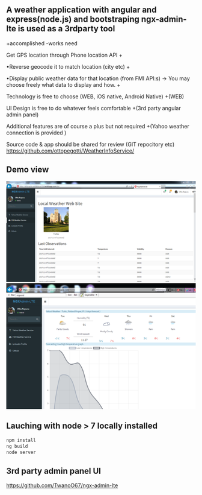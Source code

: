 ## A weather application with angular and express(node.js) and bootstraping ngx-admin-lte is used as a 3rdparty tool

+accomplished 
-works need

Get GPS location through Phone location API   +

•Reverse geocode it to match location (city etc)  + 

•Display public weather data for that location (from FMI API:s) -> You may choose freely what data to display and how.  +


Technology is free to choose (WEB, iOS native, Android Native)
+(WEB)

UI Design is free to do whatever feels comfortable
+(3rd party angular admin panel) 

Additional features are of course a plus but not required
+(Yahoo weather connection is provided )

Source code & app should be shared for review (GIT repocitory etc)
https://github.com/ottopegotti/WeatherInfoService/

## Demo view 
![Preview](https://github.com/ottopegotti/WeatherInfoService/blob/master/heroku_demo1.PNG)
![Preview](https://github.com/ottopegotti/WeatherInfoService/blob/master/heroku_demo.PNG)

## Lauching with node > 7 locally installed
```
npm install
ng build
node server
```

## 3rd party admin panel UI

https://github.com/TwanoO67/ngx-admin-lte
